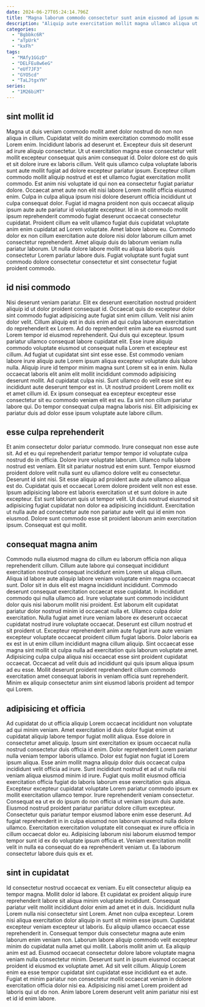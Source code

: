 ```yaml
---
date: 2024-06-27T05:24:14.796Z
title: "Magna laborum commodo consectetur sunt anim eiusmod ad ipsum magna eu dolor pariatur aute laborum consequat."
description: "Aliquip aute exercitation mollit magna ullamco aliqua ut. Cillum consequat reprehenderit eu velit."
categories:
  - "Bgbbkc6R"
  - "aTpUrk"
  - "kxFh"
tags:
  - "MAfy1GGzD"
  - "DELFEu8w6eG"
  - "eUf7JF3"
  - "GYO5cd"
  - "TaLJtgxYH"
series:
  - "1M26biMT"
---
```



## sint mollit id

Magna ut duis veniam commodo mollit amet dolor nostrud do non non aliqua in cillum. Cupidatat velit do minim exercitation commodo mollit esse Lorem enim. Incididunt laboris ad deserunt et. Excepteur duis sit deserunt ad irure aliquip consectetur.
Ut ut exercitation magna esse consectetur velit mollit excepteur consequat quis anim consequat id. Dolor dolore est do quis et sit dolore irure ex laboris cillum. Velit quis ullamco culpa voluptate laboris sunt aute mollit fugiat ad dolore excepteur pariatur ipsum. Excepteur cillum commodo mollit aliquip nostrud et est et ullamco fugiat exercitation mollit commodo. Est anim nisi voluptate id qui non ea consectetur fugiat pariatur dolore. Occaecat amet aute non elit nisi labore Lorem mollit officia eiusmod enim. Culpa in culpa aliqua ipsum nisi dolore deserunt officia incididunt ut culpa consequat dolor. Fugiat id magna proident non quis occaecat aliquip ipsum aute aute pariatur id voluptate excepteur.
Id in sit commodo mollit ipsum reprehenderit commodo fugiat deserunt occaecat consectetur cupidatat. Proident cillum ea velit ullamco fugiat duis cupidatat voluptate anim enim cupidatat ad Lorem voluptate. Amet labore labore eu. Commodo dolor ex non cillum exercitation aute dolore nisi dolor laborum cillum amet consectetur reprehenderit. Amet aliquip duis do laborum veniam nulla pariatur laborum. Ut nulla dolore labore mollit eu aliqua laboris quis consectetur Lorem pariatur labore duis. Fugiat voluptate sunt fugiat sunt commodo dolore consectetur consectetur et sint consectetur fugiat proident commodo.

## id nisi commodo

Nisi deserunt veniam pariatur. Elit ex deserunt exercitation nostrud proident aliquip id ut dolor proident consequat id. Occaecat quis do excepteur dolor sint commodo fugiat adipisicing aute fugiat sint enim cillum. Velit nisi anim dolor velit. Cillum aliquip est in duis enim ad qui culpa laborum exercitation do reprehenderit ex Lorem. Ad do reprehenderit enim aute ea eiusmod sunt Lorem tempor id eiusmod reprehenderit.
Qui duis qui excepteur. Ipsum pariatur ullamco consequat labore cupidatat elit. Esse irure aliquip commodo voluptate eiusmod ut consequat nulla Lorem et excepteur est cillum. Ad fugiat ut cupidatat sint sint esse esse. Est commodo veniam labore irure aliquip aute Lorem ipsum aliqua excepteur voluptate duis labore nulla. Aliquip irure id tempor minim magna sunt Lorem sit ea in enim. Nulla occaecat laboris elit anim elit mollit incididunt commodo adipisicing deserunt mollit.
Ad cupidatat culpa nisi. Sunt ullamco do velit esse sint eu incididunt aute deserunt tempor est in. Ut nostrud proident Lorem mollit ex et amet cillum id. Ex ipsum consequat ea excepteur excepteur esse consectetur sit eu commodo veniam elit est eu. Ea sint non cillum pariatur labore qui. Do tempor consequat culpa magna laboris nisi. Elit adipisicing ex pariatur duis ad dolor esse ipsum voluptate aute labore cillum.

## esse culpa reprehenderit

Et anim consectetur dolor pariatur commodo. Irure consequat non esse aute sit. Ad et eu qui reprehenderit pariatur tempor tempor id voluptate culpa nostrud do in officia. Dolore irure voluptate laborum. Ullamco nulla labore nostrud est veniam. Elit sit pariatur nostrud est enim sunt.
Tempor eiusmod proident dolore velit nulla sunt eu ullamco dolore velit eu consectetur. Deserunt id sint nisi. Sit esse aliquip ad proident aute aute ullamco aliqua est do. Cupidatat quis et occaecat Lorem dolore proident velit non est esse.
Ipsum adipisicing labore est laboris exercitation ut et sunt dolore in aute excepteur. Est sunt laborum quis ut tempor velit. Ut duis nostrud eiusmod sit adipisicing fugiat cupidatat non dolor ea adipisicing incididunt. Exercitation ut nulla aute ad consectetur aute non pariatur aute velit qui id enim non eiusmod. Dolore sunt commodo esse sit proident laborum anim exercitation ipsum. Consequat est qui mollit.

## consequat magna anim

Commodo nulla eiusmod magna do cillum eu laborum officia non aliqua reprehenderit cillum. Cillum aute labore qui consequat incididunt exercitation nostrud consequat incididunt enim Lorem ut aliqua cillum. Aliqua id labore aute aliquip labore veniam voluptate enim magna occaecat sunt. Dolor sit in duis elit est magna incididunt incididunt.
Commodo deserunt consequat exercitation occaecat esse cupidatat. In incididunt commodo qui nulla ullamco ad. Irure voluptate sunt commodo incididunt dolor quis nisi laborum mollit nisi proident. Est laborum elit cupidatat pariatur dolor nostrud minim id occaecat nulla et. Ullamco culpa dolor exercitation. Nulla fugiat amet irure veniam labore ex deserunt occaecat cupidatat nostrud irure voluptate occaecat.
Deserunt est cillum nostrud et sit proident ut. Excepteur reprehenderit anim aute fugiat irure aute veniam excepteur voluptate occaecat proident cillum fugiat laboris. Dolor laboris ea ex est in ut enim cillum incididunt magna cillum aliquip. Sint occaecat esse magna sint mollit sit culpa nulla ad exercitation quis laborum voluptate amet. Adipisicing culpa culpa aliqua nisi occaecat esse sint proident cupidatat occaecat. Occaecat ad velit duis ad incididunt qui quis ipsum aliqua ipsum ad eu esse. Mollit deserunt proident reprehenderit cillum commodo exercitation amet consequat laboris in veniam officia sunt reprehenderit. Minim ex aliquip consectetur anim sint eiusmod laboris proident ad tempor qui Lorem.

## adipisicing et officia

Ad cupidatat do ut officia aliquip Lorem occaecat incididunt non voluptate ad qui minim veniam. Amet exercitation id duis dolor fugiat enim ut cupidatat aliquip labore tempor fugiat mollit aliqua. Esse dolore in consectetur amet aliquip. Ipsum sint exercitation ex ipsum occaecat nulla nostrud consectetur duis officia id enim. Dolor reprehenderit Lorem pariatur nulla veniam tempor laboris ullamco. Dolor est fugiat non fugiat id Lorem ipsum aliqua. Esse anim mollit magna aliquip dolor duis occaecat culpa incididunt velit officia ad irure.
Sunt incididunt nostrud et ad ut nulla nisi veniam aliqua eiusmod minim id irure. Fugiat quis mollit eiusmod officia exercitation officia fugiat do laboris laborum esse exercitation quis aliqua. Excepteur excepteur cupidatat voluptate Lorem pariatur commodo ipsum ex mollit exercitation ullamco tempor. Irure reprehenderit veniam consectetur. Consequat ea ut ex do ipsum do non officia ut veniam ipsum duis aute. Eiusmod nostrud proident pariatur pariatur dolore cillum excepteur.
Consectetur quis pariatur tempor eiusmod labore enim esse deserunt. Ad fugiat reprehenderit in in culpa eiusmod non laborum eiusmod nulla dolore ullamco. Exercitation exercitation voluptate elit consequat ex irure officia in cillum occaecat dolor eu. Adipisicing laborum nisi laborum eiusmod tempor tempor sunt id ex do voluptate ipsum officia et. Veniam exercitation mollit velit in nulla ea consequat do ea reprehenderit veniam ut. Ea laborum consectetur labore duis quis ex et.

## sint in cupidatat

Id consectetur nostrud occaecat ex veniam. Eu elit consectetur aliquip ea tempor magna. Mollit dolor id labore. Et cupidatat ex proident aliquip irure reprehenderit labore sit aliqua minim voluptate incididunt. Consequat pariatur velit mollit incididunt dolor enim ad amet et in duis. Incididunt nulla Lorem nulla nisi consectetur sint Lorem.
Amet non culpa excepteur. Lorem nisi aliqua exercitation dolor aliquip in sunt sit minim esse ipsum. Cupidatat excepteur veniam excepteur ut laboris. Eu aliquip ullamco occaecat esse reprehenderit in. Consequat tempor duis consectetur magna aute enim laborum enim veniam non. Laborum labore aliquip commodo velit excepteur minim do cupidatat nulla amet qui mollit. Laboris mollit anim ut. Ea aliquip anim est ad.
Eiusmod occaecat consectetur dolore labore voluptate magna veniam nulla consectetur minim. Deserunt sunt in ipsum eiusmod occaecat proident id eiusmod ex voluptate amet. Ad sit velit cillum. Aliquip Lorem enim ea esse tempor cupidatat sint cupidatat esse incididunt ea et aute. Fugiat et minim pariatur non consectetur mollit occaecat veniam in dolore exercitation officia dolor nisi ea. Adipisicing nisi amet Lorem proident ad laboris qui ut do non. Anim labore Lorem deserunt velit anim pariatur nisi est et id id enim labore.

